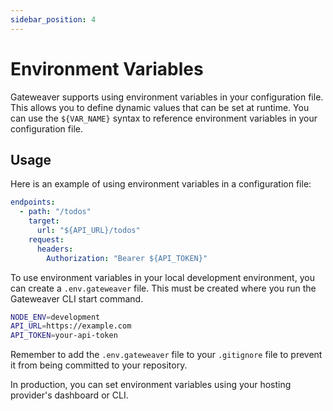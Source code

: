 ```yaml
---
sidebar_position: 4
---
```


# Environment Variables

Gateweaver supports using environment variables in your configuration file. This allows you to define dynamic values that can be set at runtime. You can use the `${VAR_NAME}` syntax to reference environment variables in your configuration file.

## Usage

Here is an example of using environment variables in a configuration file:

```yaml title="gateweaver.yml"
endpoints:
  - path: "/todos"
    target:
      url: "${API_URL}/todos"
    request:
      headers:
        Authorization: "Bearer ${API_TOKEN}"
```

To use environment variables in your local development environment, you can create a `.env.gateweaver` file. This must be created where you run the Gateweaver CLI start command.

```bash title=".env.gateweaver"
NODE_ENV=development
API_URL=https://example.com
API_TOKEN=your-api-token
```

Remember to add the `.env.gateweaver` file to your `.gitignore` file to prevent it from being committed to your repository.

In production, you can set environment variables using your hosting provider's dashboard or CLI.
